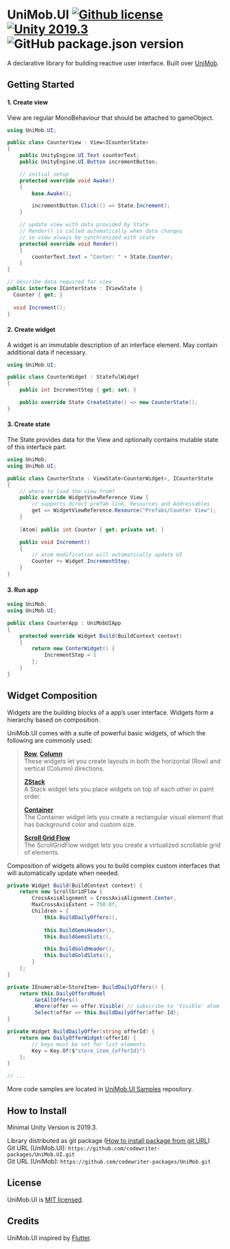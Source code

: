 # UniMob.UI [![Github license](https://img.shields.io/github/license/codewriter-packages/UniMob.UI.svg?style=flat-square)](#) [![Unity 2019.3](https://img.shields.io/badge/Unity-2019.3+-2296F3.svg?style=flat-square)](#) ![GitHub package.json version](https://img.shields.io/github/package-json/v/codewriter-packages/UniMob.UI?style=flat-square)

A declarative library for building reactive user interface. Built over [UniMob](https://github.com/codewriter-packages/UniMob).

## Getting Started

#### 1. Create view

View are regular MonoBehaviour that should be attached to gameObject.

```csharp
using UniMob.UI;

public class CounterView : View<ICounterState>
{
    public UnityEngine.UI.Text counterText;
    public UnityEngine.UI.Button incrementButton;

    // initial setup
    protected override void Awake()
    {
        base.Awake();

        incrementButton.Click(() => State.Increment);
    }

    // update view with data provided by State
    // Render() is called automatically when data changes
    // so view always be synchronized with state
    protected override void Render()
    {
        counterText.text = "Conter: " + State.Counter;
    }
}

// describe data required for view
public interface IConterState : IViewState {
  Counter { get; }
  
  void Increment();
}
```

#### 2. Create widget

A widget is an immutable description of an interface element. May contain additional data if necessary.

```csharp
using UniMob.UI;

public class CounterWidget : StatefulWidget
{
    public int IncrementStep { get; set; }

    public override State CreateState() => new CounterState();
}
```

#### 3. Create state

The State provides data for the View and optionally contains mutable state of this interface part.

```csharp
using UniMob;
using UniMob.UI;

public class CounterState : ViewState<CounterWidget>, ICounterState
{
    // where to load the view from? 
    public override WidgetViewReference View {
        // supports direct prefab link, Resources and Addressables
        get => WidgetViewReference.Resource("Prefabs/Counter View");
    }
    
    [Atom] public int Counter { get; private set; }

    public void Increment()
    {
        // atom modification will automatically update UI
        Counter += Widget.IncrementStep;
    }
}
```

#### 3. Run app

```csharp
using UniMob;
using UniMob.UI;

public class CounterApp : UniMobUIApp
{
    protected override Widget Build(BuildContext context)
    {
        return new ConterWidget() {
            IncrementStep = 1
        };
    }
}
```

## Widget Composition

Widgets are the building blocks of a app’s user interface.
Widgets form a hierarchy based on composition.

UniMob.UI comes with a suite of powerful basic widgets, of which the following are commonly used:

> **[Row](./Runtime/Widgets/Row.cs), [Column](./Runtime/Widgets/Column.cs)**<br/>
> These widgets let you create layouts in both the horizontal (Row) and vertical (Column) directions. 
>
>**[ZStack](./Runtime/Widgets/ZStack.cs)**<br/>
>A Stack widget lets you place widgets on top of each other in paint order.
>
>**[Container](./Runtime/Widgets/Container.cs)**<br/>
>The Container widget lets you create a rectangular visual element that has background color and custom size.
>
>**[Scroll Grid Flow](./Runtime/Widgets/ScrollGridFlow.cs)**<br/>
>The ScrollGridFlow widget lets you create a virtualized scrollable grid of elements.

Composition of widgets allows you to build complex custom interfaces that will automatically update when needed.

```csharp
private Widget Build(BuildContext context) {
    return new ScrollGridFlow {
        CrossAxisAlignment = CrossAxisAlignment.Center,
        MaxCrossAxisExtent = 750.0f,
        Children = {
            this.BuildDailyOffers(),
            
            this.BuildGemsHeader(),
            this.BuildGemsSlots(),

            this.BuildGoldHeader(),
            this.BuildGoldSlots(),
        }
    };
}

private IEnumerable<StoreItem> BuildDailyOffers() {
    return this.DailyOffersModel
        .GetAllOffers()
        .Where(offer => offer.Visible) // subscribe to 'Visible' atom
        .Select(offer => this.BuildDailyOffer(offer.Id);
}

private Widget BuildDailyOffer(string offerId) {
    return new DailyOfferWidget(offerId) {
        // keys must be set for list elements
        Key = Key.Of($"store_item_{offerId}")
    };
}

// ...
```

More code samples are located in  [UniMob.UI Samples](https://github.com/codewriter-packages/UniMob.UI-Samples) repository.

## How to Install
Minimal Unity Version is 2019.3.

Library distributed as git package ([How to install package from git URL](https://docs.unity3d.com/Manual/upm-ui-giturl.html))
<br>Git URL (UniMob.UI): `https://github.com/codewriter-packages/UniMob.UI.git`
<br>Git URL (UniMob): `https://github.com/codewriter-packages/UniMob.git`

## License

UniMob.UI is [MIT licensed](./LICENSE.md).

## Credits

UniMob.UI inspired by [Flutter](https://github.com/flutter/flutter).
